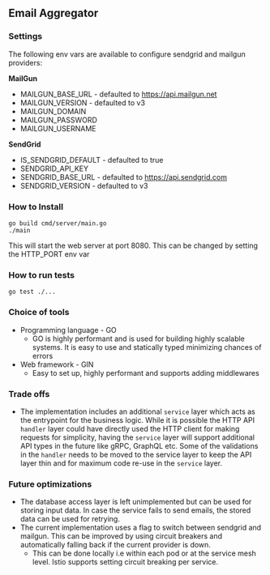 <h2>Email Aggregator</h2>

<h3>Settings</h3>

The following env vars are available to configure sendgrid and mailgun providers:

<b>MailGun</b>
* MAILGUN_BASE_URL - defaulted to https://api.mailgun.net
* MAILGUN_VERSION - defaulted to v3
* MAILGUN_DOMAIN
* MAILGUN_PASSWORD
* MAILGUN_USERNAME

<b>SendGrid</b>

* IS_SENDGRID_DEFAULT - defaulted to true 
* SENDGRID_API_KEY
* SENDGRID_BASE_URL - defaulted to https://api.sendgrid.com
* SENDGRID_VERSION - defaulted to v3

<h3>How to Install</h3>

```
go build cmd/server/main.go
./main
```

This will start the web server at port 8080. This can be changed by setting the HTTP_PORT env var

<h3>How to run tests</h3>

```
go test ./...
```

<h3>Choice of tools</h3>

* Programming language - GO
  * GO is highly performant and is used for building highly scalable systems. It is easy to use and statically typed minimizing chances of errors
* Web framework - GIN
  * Easy to set up, highly performant and supports adding middlewares

<h3>Trade offs</h3>

* The implementation includes an additional `service` layer which acts as the entrypoint for the business logic. While it is possible the HTTP API `handler` layer could have directly used the HTTP client for making requests for simplicity, having the `service` layer will support additional API types in the future like gRPC, GraphQL etc. Some of the validations in the `handler` needs to be moved to the service layer to keep the API layer thin and for maximum code re-use in the `service` layer.

<h3>Future optimizations</h3>

* The database access layer is left unimplemented but can be used for storing input data. In case the service fails to send emails, the stored data can be used for retrying.
* The current implementation uses a flag to switch between sendgrid and mailgun. This can be improved by using circuit breakers and automatically falling back if the current provider is down.
  * This can be done locally i.e within each pod or at the service mesh level. Istio supports setting circuit breaking per service.



